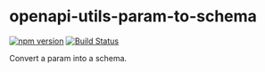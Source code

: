 # openapi-utils-param-to-schema

[![npm version][npm-badge]][npm-url]
[![Build Status][travis-badge]][travis-url]

Convert a param into a schema.

[npm-badge]: https://badge.fury.io/js/openapi-utils-param-to-schema.svg
[npm-url]: https://badge.fury.io/js/openapi-utils-param-to-schema
[travis-badge]: https://travis-ci.org/orangewise/openapi-utils-param-to-schema.svg?branch=master
[travis-url]: https://travis-ci.org/orangewise/openapi-utils-param-to-schema
